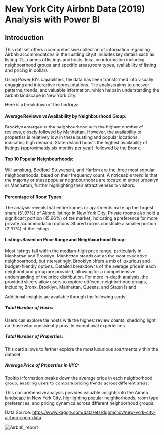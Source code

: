 # New York City Airbnb Data (2019) Analysis with Power BI
## Introduction

This dataset offers a comprehensive collection of information regarding Airbnb accommodations in the bustling city.It includes key details such as listing IDs, names of listings and hosts, location information including neighbourhood groups and specific areas,room types, availability of listing and pricing in dollars.

Using Power BI's capabilities, the data has been transformed into visually engaging and interactive representations. The analysis aims to uncover patterns, trends, and valuable information, which helps in understanding the Airbnb landscape in New York City.

Here is a breakdown of the findings:

#### Average Reviews vs Availability by Neighbourhood Group:

Brooklyn emerges as the neighbourhood with the highest number of reviews, closely followed by Manhattan.
However, the availability of properties is relatively low in these bustling and popular locations, indicating high demand.
Staten Island boasts the highest availability of listings (approximately six months per year), followed by the Bronx.

#### Top 10 Popular Neighbourhoods:

Williamsburg, Bedford-Stuyvesant, and Harlem are the three most popular neighbourhoods, based on their frequency count.
A noticeable trend is that the majority of these popular neighbourhoods are located in either Brooklyn or Manhattan, further highlighting their attractiveness to visitors.

#### Percentage of Room Types:

The analysis reveals that entire homes or apartments make up the largest share (51.97%) of Airbnb listings in New York City.
Private rooms also hold a significant portion (45.66%) of the market, indicating a preference for more private accommodation options.
Shared rooms constitute a smaller portion (2.37%) of the listings.

#### Listings Based on Price Range and Neighbourhood Group:

Most listings fall within the medium-high price range, particularly in Manhattan and Brooklyn.
Manhattan stands out as the most expensive neighbourhood, but interestingly, Brooklyn offers a mix of luxurious and budget-friendly options.
Detailed breakdowns of the average price in each neighborhood group are provided, allowing for a comprehensive understanding of the price distribution.
For more in-depth analysis, the provided slicers allow users to explore different neighborhood groups, including Bronx, Brooklyn, Manhattan, Queens, and Staten Island. 

Additional insights are available through the following cards:

##### Total Number of Hosts: 
Users can explore the hosts with the highest review counts, shedding light on those who consistently provide exceptional experiences.

##### Total Number of Properties: 
This card allows to further explore the most luxurious apartments within the dataset.

##### Average Price of Properties in NYC: 
Tooltip information breaks down the average price in each neighborhood group, enabling users to compare pricing trends across different areas.

This comprehensive analysis provides valuable insights into the Airbnb landscape in New York City, highlighting popular neighborhoods, room type preferences, and pricing dynamics across different neighborhood groups.

Data Source: https://www.kaggle.com/datasets/dgomonov/new-york-city-airbnb-open-data

![Airbnb_report](https://github.com/LakshmiBechy/NewYork_Airbnb_Analysis_PowerBI/assets/132912492/0cd99b59-d584-466d-be4b-8188af2e5b78)


